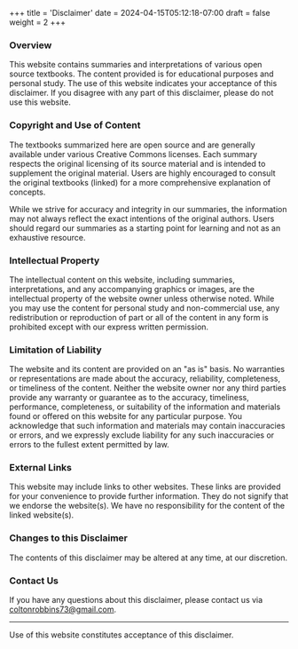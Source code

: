 +++
title = 'Disclaimer'
date = 2024-04-15T05:12:18-07:00
draft = false
weight = 2
+++

### Overview

This website contains summaries and interpretations of various open source textbooks. The content provided is for educational purposes and personal study. The use of this website indicates your acceptance of this disclaimer. If you disagree with any part of this disclaimer, please do not use this website.

### Copyright and Use of Content

The textbooks summarized here are open source and are generally available under various Creative Commons licenses. Each summary respects the original licensing of its source material and is intended to supplement the original material. Users are highly encouraged to consult the original textbooks (linked) for a more comprehensive explanation of concepts.

While we strive for accuracy and integrity in our summaries, the information may not always reflect the exact intentions of the original authors. Users should regard our summaries as a starting point for learning and not as an exhaustive resource.

### Intellectual Property

The intellectual content on this website, including summaries, interpretations, and any accompanying graphics or images, are the intellectual property of the website owner unless otherwise noted. While you may use the content for personal study and non-commercial use, any redistribution or reproduction of part or all of the content in any form is prohibited except with our express written permission.

### Limitation of Liability

The website and its content are provided on an "as is" basis. No warranties or representations are made about the accuracy, reliability, completeness, or timeliness of the content. Neither the website owner nor any third parties provide any warranty or guarantee as to the accuracy, timeliness, performance, completeness, or suitability of the information and materials found or offered on this website for any particular purpose. You acknowledge that such information and materials may contain inaccuracies or errors, and we expressly exclude liability for any such inaccuracies or errors to the fullest extent permitted by law.

### External Links

This website may include links to other websites. These links are provided for your convenience to provide further information. They do not signify that we endorse the website(s). We have no responsibility for the content of the linked website(s).

### Changes to this Disclaimer

The contents of this disclaimer may be altered at any time, at our discretion.

### Contact Us

If you have any questions about this disclaimer, please contact us via coltonrobbins73@gmail.com.

---

Use of this website constitutes acceptance of this disclaimer.
